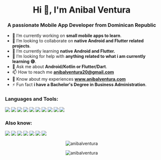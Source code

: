 <h1 align="center">Hi 👋, I'm Anibal Ventura</h1>
<h3 align="center">A passionate Mobile App Developer from Dominican Republic</h3>

- 🔭 I’m currently working on **small mobile apps to learn**.
- 👯 I’m looking to collaborate on **native Android and Flutter related projects**.
- 🌱 I’m currently learning **native Android and Flutter.**
- 🤔 I’m looking for help with **anything related to what i am currently learning 😅**.
- 💬 Ask me about **Android/Kotlin or Flutter/Dart**.
- 📫 How to reach me **anibalventura20@gmail.com**
- 📄 Know about my experiences **www.anibalventura.com**
- ⚡ Fun fact **i have a Bachelor's Degree in Business Administration**.

<h3 align="left">Languages and Tools:</h3>
<p align="left">
  <img src="https://img.shields.io/badge/-Android-3DDC84?style=flat&logo=android&logoColor=FFFFFF">
  <img src="https://img.shields.io/badge/-Kotlin-0095D5?style=flat&logo=kotlin&logoColor=FFFFFF">
  <img src="https://img.shields.io/badge/-Flutter-02569B?style=flat&logo=flutter&logoColor=FFFFFF">
  <img src="https://img.shields.io/badge/-Dart-0175C2?style=flat&logo=dart&logoColor=FFFFFF">
  <img src="https://img.shields.io/badge/-SQLite-003B57?style=flat&logo=sqlite&logoColor=FFFFFF">
  <img src="https://img.shields.io/badge/-Firebase-FFCA28?style=flat&logo=firebase&logoColor=FFFFFF">
  <img src="http://img.shields.io/badge/-Git-F05032?style=flat&logo=git&logoColor=FFFFFF">
  <img src="http://img.shields.io/badge/-Github-181717?style=flat&logo=github&logoColor=FFFFFF">
  <img src="http://img.shields.io/badge/-Android Studio-3DDC84?style=flat&logo=android-studio&logoColor=FFFFFF">
  <img src="https://img.shields.io/badge/-Figma-F24E1E?style=flat&logo=figma&logoColor=FFFFFF">
</p>

<h3 align="left">Also know:</h3>
<p align="left">
  <img src = "https://img.shields.io/badge/-Java-007396?style=flat&logo=java&logoColor=white">
  <img src = "https://img.shields.io/badge/-HTML5-E34F26?style=flat&logo=html5&logoColor=white">
  <img src = "https://img.shields.io/badge/-CSS3-1572B6?style=flat&logo=css3&logoColor=white">
  <img src="https://img.shields.io/badge/-Sass-cc6699?style=flat&logo=sass&logoColor=ffffff">
  <img src="https://img.shields.io/badge/-Bootstrap-563D7C?style=flat&logo=bootstrap&logoColor=white">
  <img src="https://img.shields.io/badge/-JavaScript-eed718?style=flat&logo=javascript&logoColor=ffffff">
  <img src="http://img.shields.io/badge/-VS%20Code-007ACC?style=flat&logo=visual%20studio%20code&logoColor=white">
</p>

<p align="center"><img align="center" src="https://github-readme-stats.vercel.app/api/top-langs/?username=anibalventura&theme=tokyonight&layout=compact" alt="anibalventura" /></p>
<p align="center"><img align="center" src="https://github-readme-stats.vercel.app/api/wakatime?username=@anibalventura&theme=tokyonight&layout=compact" alt="anibalventura" /></p>
